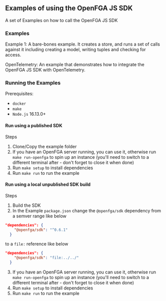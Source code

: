 ## Examples of using the OpenFGA JS SDK

A set of Examples on how to call the OpenFGA JS SDK

### Examples
Example 1:
A bare-bones example. It creates a store, and runs a set of calls against it including creating a model, writing tuples and checking for access.

OpenTelemetry:
An example that demonstrates how to integrate the OpenFGA JS SDK with OpenTelemetry.

### Running the Examples

Prerequisites:
- `docker`
- `make`
- `Node.js` 16.13.0+

#### Run using a published SDK

Steps
1. Clone/Copy the example folder
2. If you have an OpenFGA server running, you can use it, otherwise run `make run-openfga` to spin up an instance (you'll need to switch to a different terminal after - don't forget to close it when done)
3. Run `make setup` to install dependencies
4. Run `make run` to run the example

#### Run using a local unpublished SDK build

Steps
1. Build the SDK
2. In the Example `package.json` change the `@openfga/sdk` dependency from a semver range like below
```json
"dependencies": {
    "@openfga/sdk": "^0.6.1"
  }
```
to a `file:` reference like below
```json
"dependencies": {
    "@openfga/sdk": "file:../../"
  }
```
3. If you have an OpenFGA server running, you can use it, otherwise run `make run-openfga` to spin up an instance (you'll need to switch to a different terminal after - don't forget to close it when done)
4. Run `make setup` to install dependencies
5. Run `make run` to run the example